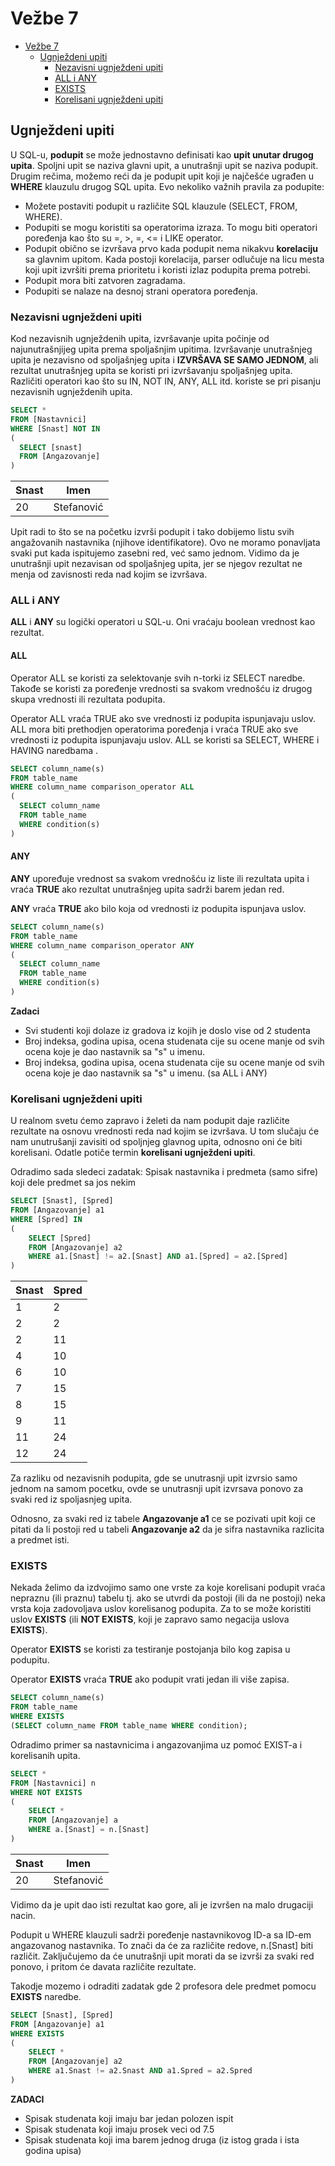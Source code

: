 # Vežbe 7

- [Vežbe 7](#vežbe-7)
  - [Ugnježdeni upiti](#ugnježdeni-upiti)
    - [Nezavisni ugnježdeni upiti](#nezavisni-ugnježdeni-upiti)
    - [ALL i ANY](#all-i-any)
    - [EXISTS](#exists)
    - [Korelisani ugnježdeni upiti](#korelisani-ugnježdeni-upiti)
 
## Ugnježdeni upiti

U SQL-u, **podupit** se može jednostavno definisati kao **upit unutar drugog upita**. Spoljni upit se naziva glavni upit, a unutrašnji upit se naziva podupit. Drugim rečima, možemo reći da je podupit upit koji je najčešće ugrađen u **WHERE** klauzulu drugog SQL upita. Evo nekoliko važnih pravila za podupite:
* Možete postaviti podupit u različite SQL klauzule (SELECT, FROM, WHERE).
* Podupiti se mogu koristiti sa operatorima izraza. To mogu biti operatori poređenja kao što su =, >, =, <= i LIKE operator.
* Podupit obično se izvršava prvo kada podupit nema nikakvu **korelaciju** sa glavnim upitom. Kada postoji korelacija, parser odlučuje na licu mesta koji upit izvršiti prema prioritetu i koristi izlaz podupita prema potrebi.
* Podupit mora biti zatvoren zagradama.
* Podupiti se nalaze na desnoj strani operatora poređenja.

### Nezavisni ugnježdeni upiti

Kod nezavisnih ugnježdenih upita, izvršavanje upita počinje od najunutrašnjijeg upita prema spoljašnjim upitima. Izvršavanje unutrašnjeg upita je nezavisno od spoljašnjeg upita i **IZVRŠAVA SE SAMO JEDNOM**, ali rezultat unutrašnjeg upita se koristi pri izvršavanju spoljašnjeg upita. Različiti operatori kao što su IN, NOT IN, ANY, ALL itd. koriste se pri pisanju nezavisnih ugnježdenih upita.

```sql
SELECT *
FROM [Nastavnici]
WHERE [Snast] NOT IN
(
  SELECT [snast]
  FROM [Angazovanje]
)
```

| Snast | Imen        |
|-------|-------------|
| 20    | Stefanović  |

Upit radi to što se na početku izvrši podupit i tako dobijemo listu svih angažovanih nastavnika (njihove identifikatore). Ovo ne moramo ponavljata svaki put kada ispitujemo zasebni red, već samo jednom. Vidimo da je unutrašnji upit nezavisan od spoljašnjeg upita, jer se njegov rezultat ne menja od zavisnosti reda nad kojim se izvršava.

### ALL i ANY

**ALL** i **ANY** su logički operatori u SQL-u. Oni vraćaju boolean vrednost kao rezultat.

#### ALL

Operator ALL se koristi za selektovanje svih n-torki iz SELECT naredbe. Takođe se koristi za poređenje vrednosti sa svakom vrednošću iz drugog skupa vrednosti ili rezultata podupita.

Operator ALL vraća TRUE ako sve vrednosti iz podupita ispunjavaju uslov. ALL mora biti prethodjen operatorima poređenja i vraća TRUE ako sve vrednosti iz podupita ispunjavaju uslov. ALL se koristi sa SELECT, WHERE i HAVING naredbama .

```sql
SELECT column_name(s)
FROM table_name
WHERE column_name comparison_operator ALL
(
  SELECT column_name
  FROM table_name
  WHERE condition(s)
)
```

#### ANY

**ANY** upoređuje vrednost sa svakom vrednošću iz liste ili rezultata upita i vraća **TRUE** ako rezultat unutrašnjeg upita sadrži barem jedan red.

**ANY** vraća **TRUE** ako bilo koja od vrednosti iz podupita ispunjava uslov.

```sql
SELECT column_name(s)
FROM table_name
WHERE column_name comparison_operator ANY
(
  SELECT column_name
  FROM table_name
  WHERE condition(s)
)
```

**Zadaci**
* Svi studenti koji dolaze iz gradova iz kojih je doslo vise od 2 studenta
* Broj indeksa, godina upisa, ocena studenata cije su ocene manje od svih ocena koje je dao nastavnik sa "s" u imenu.
* Broj indeksa, godina upisa, ocena studenata cije su ocene manje od svih ocena koje je dao nastavnik sa "s" u imenu. (sa ALL i ANY)

### Korelisani ugnježdeni upiti

U realnom svetu ćemo zapravo i želeti da nam podupit daje različite rezultate na osnovu vrednosti reda nad kojim se izvršava. U tom slučaju će nam unutrušanji zavisiti od spoljnjeg glavnog upita, odnosno oni će biti korelisani. Odatle potiče termin **korelisani ugnježdeni upiti**.

Odradimo sada sledeci zadatak: Spisak nastavnika i predmeta (samo sifre) koji dele predmet sa jos nekim

```sql
SELECT [Snast], [Spred]
FROM [Angazovanje] a1
WHERE [Spred] IN
(
    SELECT [Spred]
    FROM [Angazovanje] a2
    WHERE a1.[Snast] != a2.[Snast] AND a1.[Spred] = a2.[Spred]
)
```

| Snast | Spred |
|-------|-------|
| 1     | 2     |
| 2     | 2     |
| 2     | 11    |
| 4     | 10    |
| 6     | 10    |
| 7     | 15    |
| 8     | 15    |
| 9     | 11    |
| 11    | 24    |
| 12    | 24    |

Za razliku od nezavisnih podupita, gde se unutrasnji upit izvrsio samo jednom na samom pocetku, ovde se unutrasnji upit izvrsava ponovo za svaki red iz spoljasnjeg upita.

Odnosno, za svaki red iz tabele **Angazovanje a1** ce se pozivati upit koji ce pitati da li postoji red u tabeli **Angazovanje a2** da je sifra nastavnika razlicita a predmet isti.

### EXISTS

Nekada želimo da izdvojimo samo one vrste za koje korelisani podupit vraća nepraznu (ili praznu) tabelu tj. ako se utvrdi da postoji (ili da ne postoji) neka vrsta koja zadovoljava uslov korelisanog podupita. Za to se može koristiti uslov **EXISTS** (ili **NOT EXISTS**, koji je zapravo samo negacija uslova **EXISTS**).

Operator **EXISTS** se koristi za testiranje postojanja bilo kog zapisa u podupitu.

Operator **EXISTS** vraća **TRUE** ako podupit vrati jedan ili više zapisa.

```sql
SELECT column_name(s)
FROM table_name
WHERE EXISTS
(SELECT column_name FROM table_name WHERE condition);
```

Odradimo primer sa nastavnicima i angazovanjima uz pomoć EXIST-a i korelisanih upita.

```sql
SELECT *
FROM [Nastavnici] n
WHERE NOT EXISTS
(
	SELECT *
	FROM [Angazovanje] a
	WHERE a.[Snast] = n.[Snast]
)
```

| Snast | Imen        |
|-------|-------------|
| 20    | Stefanović  |

Vidimo da je upit dao isti rezultat kao gore, ali je izvršen na malo drugaciji nacin.

Podupit u WHERE klauzuli sadrži poređenje nastavnikovog ID-a sa ID-em angazovanog nastavnika. To znači da će za različite redove, n.[Snast] biti različit. Zaključujemo da će unutrašnji upit morati da se izvrši za svaki red ponovo, i pritom će davata različite rezultate.

Takodje mozemo i odraditi zadatak gde 2 profesora dele predmet pomocu **EXISTS** naredbe.

```sql
SELECT [Snast], [Spred]
FROM [Angazovanje] a1
WHERE EXISTS
(
    SELECT *
    FROM [Angazovanje] a2
    WHERE a1.Snast != a2.Snast AND a1.Spred = a2.Spred
)
```

**ZADACI**
* Spisak studenata koji imaju bar jedan polozen ispit
* Spisak studenata koji imaju prosek veci od 7.5
* Spisak studenata koji ima barem jednog druga (iz istog grada i ista godina upisa)